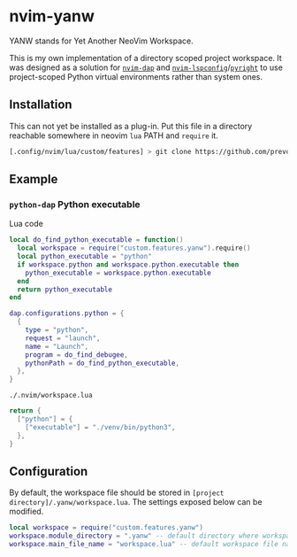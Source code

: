# nvim-yanw

YANW stands for Yet Another NeoVim Workspace.

This is my own implementation of a directory scoped project workspace. It was designed as a solution for [`nvim-dap`](https://github.com/mfussenegger/nvim-dap) and [`nvim-lspconfig`](https://github.com/neovim/nvim-lspconfig)/[`pyright`](https://github.com/microsoft/pyright) to use project-scoped Python virtual environments rather than system ones.

## Installation

This can not yet be installed as a plug-in. Put this file in a directory reachable somewhere in neovim `lua` PATH and `require` it. 

```bash
[.config/nvim/lua/custom/features] > git clone https://github.com/prevostcorentin/nvim-yanw yanw
```

## Example

### `python-dap` Python executable

Lua code
```lua
local do_find_python_executable = function()
  local workspace = require("custom.features.yanw").require()
  local python_executable = "python"
  if workspace.python and workspace.python.executable then
    python_executable = workspace.python.executable
  end
  return python_executable
end

dap.configurations.python = {
  {
    type = "python",
    request = "launch",
    name = "Launch",
    program = do_find_debugee,
    pythonPath = do_find_python_executable,
  },
}

```

`./.nvim/workspace.lua`

```lua
return {
  ["python"] = {
    ["executable"] = "./venv/bin/python3",
  },
}
```

## Configuration

By default, the workspace file should be stored in `[project directory]/.yanw/workspace.lua`. The settings exposed below can be modified.

```lua
local workspace = require("custom.features.yanw")
workspace.module_directory = ".yanw" -- default directory where workspace.lua resides
workspace.main_file_name = "workspace.lua" -- default workspace file name
```
